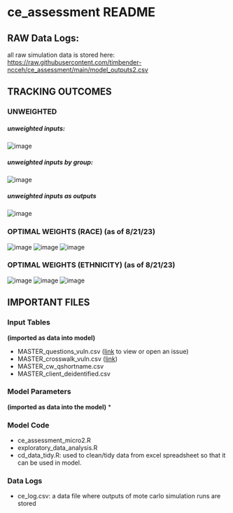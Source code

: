 # ce_assessment README
## RAW Data Logs:
all raw simulation data is stored here: https://raw.githubusercontent.com/timbender-ncceh/ce_assessment/main/model_outputs2.csv

## TRACKING OUTCOMES
### UNWEIGHTED
##### unweighted inputs:
![image](https://github.com/timbender-ncceh/ce_assessment/assets/105810134/b70a00cc-5333-455c-9450-747b9c180a9f)
##### unweighted inputs by group:
![image](https://github.com/timbender-ncceh/ce_assessment/assets/105810134/cf727c49-b650-474c-84b0-fc0433bf2919)
##### unweighted inputs as outputs
![image](https://github.com/timbender-ncceh/ce_assessment/assets/105810134/7c7c0713-a72d-4127-8956-0c68a67e61a6)

### OPTIMAL WEIGHTS (RACE) (as of 8/21/23)
![image](https://github.com/timbender-ncceh/ce_assessment/assets/105810134/ccc2665a-a7ad-43f4-bb51-c8dc4f679627)
![image](https://github.com/timbender-ncceh/ce_assessment/assets/105810134/1c8b648d-7f1b-41f2-b767-2bf865343df7)
![image](https://github.com/timbender-ncceh/ce_assessment/assets/105810134/5211eaa6-d314-487a-86d5-21963014c130)

### OPTIMAL WEIGHTS (ETHNICITY) (as of 8/21/23)
![image](https://github.com/timbender-ncceh/ce_assessment/assets/105810134/ccc2665a-a7ad-43f4-bb51-c8dc4f679627)
![image](https://github.com/timbender-ncceh/ce_assessment/assets/105810134/bc3bd728-bd61-4b81-a3b6-42873adf431d)
![image](https://github.com/timbender-ncceh/ce_assessment/assets/105810134/2e7cb28a-1e13-4285-8e6f-63c3ed2cf2f5)




## IMPORTANT FILES
### Input Tables 
**(imported as data into model)**
* MASTER_questions_vuln.csv ([link](https://github.com/timbender-ncceh/ce_assessment/blob/main/MASTER_questions_vuln.csv) to view or open an issue)
* MASTER_crosswalk_vuln.csv ([link](https://github.com/timbender-ncceh/ce_assessment/blob/main/MASTER_crosswalk_vuln.csv))
* MASTER_cw_qshortname.csv
* MASTER_client_deidentified.csv
### Model Parameters
**(imported as data into the model)**
* 
### Model Code
* ce_assessment_micro2.R
* exploratory_data_analysis.R
* cd_data_tidy.R: used to clean/tidy data from excel spreadsheet so that it can be used in model.  
### Data Logs
* ce_log.csv: a data file where outputs of mote carlo simulation runs are stored
